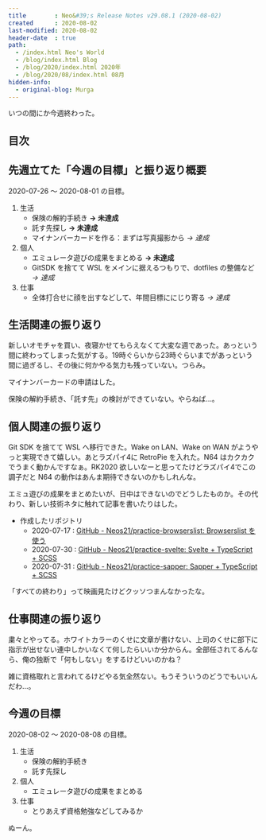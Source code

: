 ```yaml
---
title        : Neo&#39;s Release Notes v29.08.1 (2020-08-02)
created      : 2020-08-02
last-modified: 2020-08-02
header-date  : true
path:
  - /index.html Neo's World
  - /blog/index.html Blog
  - /blog/2020/index.html 2020年
  - /blog/2020/08/index.html 08月
hidden-info:
  - original-blog: Murga
---
```


いつの間にか今週終わった。

## 目次

## 先週立てた「今週の目標」と振り返り概要

2020-07-26 ～ 2020-08-01 の目標。

1. 生活
    - 保険の解約手続き __→ 未達成__
    - 託す先探し __→ 未達成__
    - マイナンバーカードを作る：まずは写真撮影から _→ 達成_
2. 個人
    - エミュレータ遊びの成果をまとめる __→ 未達成__
    - GitSDK を捨てて WSL をメインに据えるつもりで、dotfiles の整備など _→ 達成_
3. 仕事
    - 全体打合せに顔を出すなどして、年間目標ににじり寄る _→ 達成_

## 生活関連の振り返り

新しいオモチャを買い、夜寝かせてもらえなくて大変な週であった。あっという間に終わってしまった気がする。19時ぐらいから23時ぐらいまでがあっという間に過ぎるし、その後に何かやる気力も残っていない。つらみ。

マイナンバーカードの申請はした。

保険の解約手続き、「託す先」の検討ができていない。やらねば…。

## 個人関連の振り返り

Git SDK を捨てて WSL へ移行できた。Wake on LAN、Wake on WAN がようやっと実現できて嬉しい。あとラズパイ4に RetroPie を入れた。N64 はカクカクでうまく動かんですなぁ。RK2020 欲しいなーと思ってたけどラズパイ4でこの調子だと N64 の動作はあんま期待できないのかもしれんな。

エミュ遊びの成果をまとめたいが、日中はできないのでどうしたものか。その代わり、新しい技術ネタに触れて記事を書いたりはした。

- 作成したリポジトリ
  - 2020-07-17 : [GitHub - Neos21/practice-browserslist: Browserslist を使う](https://github.com/Neos21/practice-browserslist)
  - 2020-07-30 : [GitHub - Neos21/practice-svelte: Svelte + TypeScript + SCSS](https://github.com/Neos21/practice-svelte)
  - 2020-07-31 : [GitHub - Neos21/practice-sapper: Sapper + TypeScript + SCSS](https://github.com/Neos21/practice-sapper)

「すべての終わり」って映画見たけどクッソつまんなかったな。

## 仕事関連の振り返り

粛々とやってる。ホワイトカラーのくせに文章が書けない、上司のくせに部下に指示が出せない連中しかいなくて何したらいいか分からん。全部任されてるんなら、俺の独断で「何もしない」をするけどいいのかね？

雑に資格取れと言われてるけどやる気全然ない。もうそういうのどうでもいいんだわ…。

## 今週の目標

2020-08-02 ～ 2020-08-08 の目標。

1. 生活
    - 保険の解約手続き
    - 託す先探し
2. 個人
    - エミュレータ遊びの成果をまとめる
3. 仕事
    - とりあえず資格勉強などしてみるか

ぬーん。
